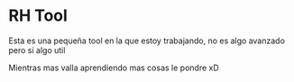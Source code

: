 # RH Tool

Esta es una pequeña tool en la que estoy trabajando, no es algo avanzado pero si algo util 

Mientras mas valla aprendiendo mas cosas le pondre xD